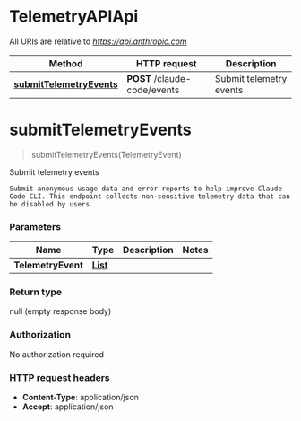# TelemetryAPIApi

All URIs are relative to *https://api.anthropic.com*

| Method | HTTP request | Description |
|------------- | ------------- | -------------|
| [**submitTelemetryEvents**](TelemetryAPIApi.md#submitTelemetryEvents) | **POST** /claude-code/events | Submit telemetry events |


<a name="submitTelemetryEvents"></a>
# **submitTelemetryEvents**
> submitTelemetryEvents(TelemetryEvent)

Submit telemetry events

    Submit anonymous usage data and error reports to help improve Claude Code CLI. This endpoint collects non-sensitive telemetry data that can be disabled by users. 

### Parameters

|Name | Type | Description  | Notes |
|------------- | ------------- | ------------- | -------------|
| **TelemetryEvent** | [**List**](../Models/TelemetryEvent.md)|  | |

### Return type

null (empty response body)

### Authorization

No authorization required

### HTTP request headers

- **Content-Type**: application/json
- **Accept**: application/json

